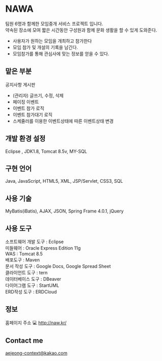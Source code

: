# NAWA

팀원 6명과 함께한 모임중개 서비스 프로젝트 입니다.  
약속된 장소에 모여 짧은 시간동안 구성원과 함께 문화 생활을 할 수 있게 도와준다.

- 사용자가 원하는 모임을 개최하고 참가한다
- 모임 참가 및 개설의 기록을 남긴다.
- 모임참가를 통해 관심사에 맞는 정보를 얻을 수 있다.

## 맡은 부분

공지사항 게시판
- (관리자) 글쓰기, 수정, 삭제 
- 페이징
이벤트
- 이벤트 참가 로직
- 이벤트 참가대기 로직  
- 스케쥴러를 이용한 이벤트상태에 따른 이벤트상태 변경


## 개발 환경 설정

Eclipse , JDK1.8, Tomcat 8.5v, MY-SQL

## 구현 언어

Java, JavaScript, HTML5, XML, JSP/Servlet, CSS3, SQL

## 사용 기술

MyBatis(iBatis), AJAX, JSON, Spring Frame 4.0.1, jQuery

## 사용 도구

소프트웨어 개발 도구 : Eclipse  
미들웨어 : Oracle Express Edition 11g  
WAS : Tomcat 8.5  
배포도구 : Maven  
문서 작성 도구 : Google Docs, Google Spread Sheet  
클라이언트 도구 : tern  
데이터베이스 도구 : DBeaver  
다이어그램 도구 : StartUML  
ERD작성 도구 : ERDCloud  


## 정보

홈페이지 주소 💻 
http://naw.kr/

## Contact me

aejeong-context@kakao.com
